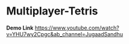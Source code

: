 # Multiplayer-Tetris 

**Demo Link** https://www.youtube.com/watch?v=YHU7wy2Cpgc&ab_channel=JugaadSandhu  
